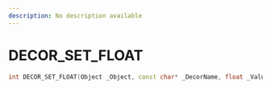 ```yaml
---
description: No description available 
---
```


# DECOR_SET_FLOAT

```cpp
int DECOR_SET_FLOAT(Object _Object, const char* _DecorName, float _Value);
```